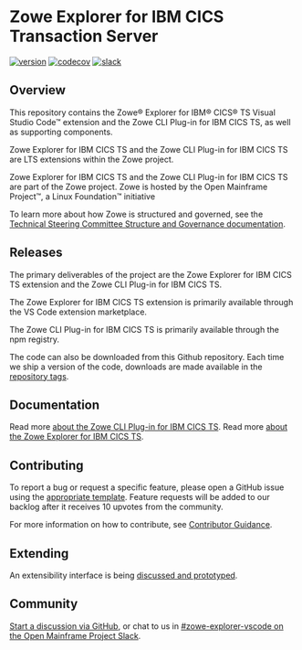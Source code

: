 # Zowe Explorer for IBM CICS Transaction Server

[![version](https://img.shields.io/visual-studio-marketplace/v/Zowe.cics-extension-for-zowe.svg)](https://img.shields.io/visual-studio-marketplace/v/Zowe.cics-extension-for-zowe.svg)
[![codecov](https://codecov.io/gh/zowe/cics-for-zowe-client/branch/main/graph/badge.svg)](https://codecov.io/gh/zowe/cics-for-zowe-client/branch/main/graph/badge.svg)
[![slack](https://img.shields.io/badge/chat-on%20Slack-blue)](https://slack.openmainframeproject.org/)

## Overview

This repository contains the Zowe&reg; Explorer for IBM&reg; CICS&reg; TS Visual Studio Code&trade; extension and the Zowe CLI Plug-in for IBM CICS TS, as well as supporting components.

Zowe Explorer for IBM CICS TS and the Zowe CLI Plug-in for IBM CICS TS are LTS extensions within the Zowe project.

Zowe Explorer for IBM CICS TS and the Zowe CLI Plug-in for IBM CICS TS are part of the Zowe project. Zowe is hosted by the Open Mainframe Project&trade;, a Linux Foundation&trade; initiative

To learn more about how Zowe is structured and governed, see the [Technical Steering Committee Structure and Governance documentation](https://github.com/zowe/community/blob/master/Technical-Steering-Committee/tsc-governance.md).

## Releases

The primary deliverables of the project are the Zowe Explorer for IBM CICS TS extension and the Zowe CLI Plug-in for IBM CICS TS.

The Zowe Explorer for IBM CICS TS extension is primarily available through the VS Code extension marketplace.

The Zowe CLI Plug-in for IBM CICS TS is primarily available through the npm registry.

The code can also be downloaded from this Github repository. Each time we ship a version of the code, downloads are made available in the [repository tags](https://github.com/zowe/cics-for-zowe-client/tags).

## Documentation

Read more [about the Zowe CLI Plug-in for IBM CICS TS](packages/cli/README.md).
Read more [about the Zowe Explorer for IBM CICS TS](packages/cli/README.md).

## Contributing

To report a bug or request a specific feature, please open a GitHub issue using the [appropriate template](https://github.com/zowe/cics-for-zowe-client/issues/new/choose). Feature requests will be added to our backlog after it receives 10 upvotes from the community.

For more information on how to contribute, see [Contributor Guidance](CONTRIBUTING.md).

## Extending

An extensibility interface is being [discussed and prototyped](https://github.com/zowe/cics-for-zowe-client/discussions/324).

## Community

[Start a discussion via GitHub](https://github.com/zowe/cics-for-zowe-client/discussions), or chat to us in [#zowe-explorer-vscode on the Open Mainframe Project Slack](https://openmainframeproject.slack.com/archives/CUVE37Z5F).
